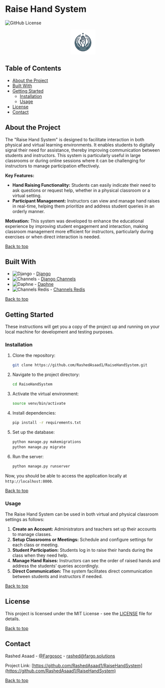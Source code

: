# Raise Hand System

![GitHub License](https://img.shields.io/github/license/RashedAsaad1/RaiseHandSystem)

<!-- PROJECT LOGO -->
<p align="center">
  <a href="https://github.com/RashedAsaad1/RaiseHandSystem">
    <img src="assets/images/logo.webp" alt="Logo" width="80" height="80">
  </a>
</p>

## Table of Contents

- [About the Project](#about-the-project)
- [Built With](#built-with)
- [Getting Started](#getting-started)
  - [Installation](#installation)
  - [Usage](#usage)
- [License](#license)
- [Contact](#contact)

## About the Project

The "Raise Hand System" is designed to facilitate interaction in both physical and virtual learning environments. It enables students to digitally signal their need for assistance, thereby improving communication between students and instructors. This system is particularly useful in large classrooms or during online sessions where it can be challenging for instructors to manage participation effectively.

**Key Features:**
- **Hand Raising Functionality:** Students can easily indicate their need to ask questions or request help, whether in a physical classroom or a virtual setting.
- **Participant Management:** Instructors can view and manage hand raises in real-time, helping them prioritize and address student queries in an orderly manner.

**Motivation:**
This system was developed to enhance the educational experience by improving student engagement and interaction, making classroom management more efficient for instructors, particularly during exercises or when direct interaction is needed.

[Back to top](#table-of-contents)

## Built With

- ![Django](https://img.shields.io/badge/django-%23092E20.svg?style=flat-square&logo=django&logoColor=white) - [Django](https://www.djangoproject.com)
- ![Channels](https://img.shields.io/badge/django_channels-9cf.svg?style=flat-square&logo=django) - [Django Channels](https://channels.readthedocs.io)
- ![Daphne](https://img.shields.io/badge/daphne-9cf.svg?style=flat-square&logo=django) - [Daphne](https://github.com/django/daphne)
- ![Channels Redis](https://img.shields.io/badge/channels_redis-9cf.svg?style=flat-square&logo=redis) - [Channels Redis](https://github.com/django/channels_redis)

[Back to top](#table-of-contents)

## Getting Started

These instructions will get you a copy of the project up and running on your local machine for development and testing purposes.

### Installation

1. Clone the repository:
   ```bash
   git clone https://github.com/RashedAsaad1/RaiseHandSystem.git
   ```
2. Navigate to the project directory:
   ```bash
   cd RaiseHandSystem
   ```
3. Activate the virtual environment:
   ```bash
   source venv/bin/activate
   ```
4. Install dependencies:
   ```bash
   pip install -r requirements.txt
   ```
5. Set up the database:
   ```bash
   python manage.py makemigrations
   python manage.py migrate
   ```
6. Run the server:
   ```bash
   python manage.py runserver
   ```

Now, you should be able to access the application locally at `http://localhost:8000`.

[Back to top](#table-of-contents)

### Usage

The Raise Hand System can be used in both virtual and physical classroom settings as follows:

1. **Create an Account:** Administrators and teachers set up their accounts to manage classes.
2. **Setup Classrooms or Meetings:** Schedule and configure settings for each class or meeting.
3. **Student Participation:** Students log in to raise their hands during the class when they need help.
4. **Manage Hand Raises:** Instructors can see the order of raised hands and address the students’ queries accordingly.
5. **Direct Communication:** The system facilitates direct communication between students and instructors if needed.

[Back to top](#table-of-contents)

## License

This project is licensed under the MIT License - see the [LICENSE](LICENSE) file for details.

[Back to top](#table-of-contents)

## Contact

Rashed Asaad - [@Fargosoc](https://twitter.com/Fargosoc) - [rashed@fargo.solutions](rashed@fargo.solutions)

Project Link: [https://github.com/RashedAsaad1/RaiseHandSystem](https://github.com/RashedAsaad1/RaiseHandSystem)

[Back to top](#table-of-contents)
